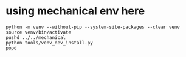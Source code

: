 # using mechanical env here
```
python -m venv --without-pip --system-site-packages --clear venv
source venv/bin/activate
pushd ../../mechanical
python tools/venv_dev_install.py
popd
```
